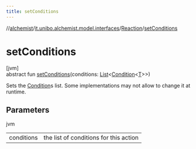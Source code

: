 ```yaml
---
title: setConditions
---
```

//[alchemist](../../../index.html)/[it.unibo.alchemist.model.interfaces](../index.html)/[Reaction](index.html)/[setConditions](set-conditions.html)



# setConditions



[jvm]\
abstract fun [setConditions](set-conditions.html)(conditions: [List](https://docs.oracle.com/javase/8/docs/api/java/util/List.html)<[Condition](../-condition/index.html)<[T](../../it.unibo.alchemist.core.interfaces/-scheduler/index.html)>>)



Sets the [Condition](../-condition/index.html)s list. Some implementations may not allow to change it at runtime.



## Parameters


jvm

| | |
|---|---|
| conditions | the list of conditions for this action |




